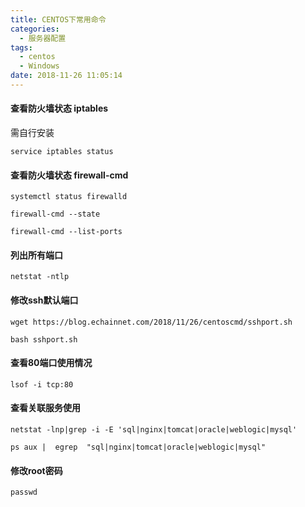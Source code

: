 ```yaml
---
title: CENTOS下常用命令
categories:
  - 服务器配置
tags:
  - centos
  - Windows
date: 2018-11-26 11:05:14
---
```

#### 查看防火墙状态 iptables
需自行安装

```
service iptables status
```

#### 查看防火墙状态 firewall-cmd

```
systemctl status firewalld

firewall-cmd --state

firewall-cmd --list-ports

```

#### 列出所有端口

```
netstat -ntlp
```

#### 修改ssh默认端口

```
wget https://blog.echainnet.com/2018/11/26/centoscmd/sshport.sh

bash sshport.sh
```

#### 查看80端口使用情况

```
lsof -i tcp:80
```

#### 查看关联服务使用

```
netstat -lnp|grep -i -E 'sql|nginx|tomcat|oracle|weblogic|mysql'

ps aux |  egrep  "sql|nginx|tomcat|oracle|weblogic|mysql" 
```

#### 修改root密码

```
passwd 
```

